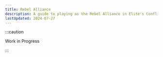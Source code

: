 ```yaml
---
title: Rebel Alliance
description: A guide to playing as the Rebel Alliance in Elite's Conflict Mod.
lastUpdated: 2024-07-27
---
```


:::caution

Work in Progress

:::